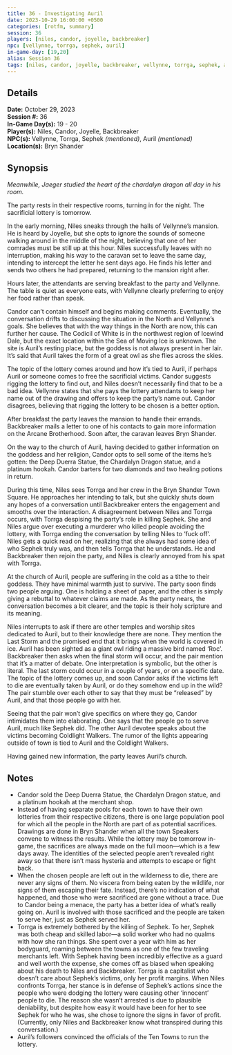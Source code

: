 ```yaml
---
title: 36 - Investigating Auril
date: 2023-10-29 16:00:00 +0500
categories: [rotfm, summary]
session: 36
players: [niles, candor, joyelle, backbreaker]
npc: [vellynne, torrga, sephek, auril]
in-game-day: [19,20]
alias: Session 36
tags: [niles, candor, joyelle, backbreaker, vellynne, torrga, sephek, auril]
---
```


## Details

**Date:** October 29, 2023 <br>
**Session #:** 36 <br>
**In-Game Day(s):** 19 - 20 <br>
**Player(s):** Niles, Candor, Joyelle, Backbreaker <br>
**NPC(s):** Vellynne, Torrga, Sephek *(mentioned)*, Auril *(mentioned)* <br>
**Location(s):** Bryn Shander

## Synopsis

*Meanwhile, Jaeger studied the heart of the chardalyn dragon all day in his room.*

The party rests in their respective rooms, turning in for the night. The sacrificial lottery is tomorrow.

In the early morning, Niles sneaks through the halls of Vellynne’s mansion. He is heard by Joyelle, but she opts to ignore the sounds of someone walking around in the middle of the night, believing that one of her comrades must be still up at this hour. Niles successfully leaves with no interruption, making his way to the caravan set to leave the same day, intending to intercept the letter he sent days ago. He finds his letter and sends two others he had prepared, returning to the mansion right after.

Hours later, the attendants are serving breakfast to the party and Vellynne. The table is quiet as everyone eats, with Vellynne clearly preferring to enjoy her food rather than speak.

Candor can’t contain himself and begins making comments. Eventually, the conversation drifts to discussing the situation in the North and Vellynne’s goals. She believes that with the way things in the North are now, this can further her cause. The Codicil of White is in the northwest region of Icewind Dale, but the exact location within the Sea of Moving Ice is unknown. The site is Auril’s resting place, but the goddess is not always present in her lair. It’s said that Auril takes the form of a great owl as she flies across the skies.

The topic of the lottery comes around and how it’s tied to Auril, if perhaps Auril or someone comes to free the sacrificial victims. Candor suggests rigging the lottery to find out, and Niles doesn’t necessarily find that to be a bad idea. Vellynne states that she pays the lottery attendants to keep her name out of the drawing and offers to keep the party’s name out. Candor disagrees, believing that rigging the lottery to be chosen is a better option.

After breakfast the party leaves the mansion to handle their errands. Backbreaker mails a letter to one of his contacts to gain more information on the Arcane Brotherhood. Soon after, the caravan leaves Bryn Shander.

On the way to the church of Auril, having decided to gather information on the goddess and her religion, Candor opts to sell some of the items he’s gotten: the Deep Duerra Statue, the Chardalyn Dragon statue, and a platinum hookah. Candor barters for two diamonds and two healing potions in return.

During this time, Niles sees Torrga and her crew in the Bryn Shander Town Square. He approaches her intending to talk, but she quickly shuts down any hopes of a conversation until Backbreaker enters the engagement and smooths over the interaction. A disagreement between Niles and Torrga occurs, with Torrga despising the party’s role in killing Sephek. She and Niles argue over executing a murderer who killed people avoiding the lottery, with Torrga ending the conversation by telling Niles to ‘fuck off’. Niles gets a quick read on her, realizing that she always had some idea of who Sephek truly was, and then tells Torrga that he understands. He and Backbreaker then rejoin the party, and Niles is clearly annoyed from his spat with Torrga.

At the church of Auril, people are suffering in the cold as a tithe to their goddess. They have minimal warmth just to survive. The party soon finds two people arguing. One is holding a sheet of paper, and the other is simply giving a rebuttal to whatever claims are made. As the party nears, the conversation becomes a bit clearer, and the topic is their holy scripture and its meaning.

Niles interrupts to ask if there are other temples and worship sites dedicated to Auril, but to their knowledge there are none. They mention the Last Storm and the promised end that it brings when the world is covered in ice. Auril has been sighted as a giant owl riding a massive bird named ‘Roc’. Backbreaker then asks when the final storm will occur, and the pair mention that it’s a matter of debate. One interpretation is symbolic, but the other is literal. The last storm could occur in a couple of years, or on a specific date. The topic of the lottery comes up, and soon Candor asks if the victims left to die are eventually taken by Auril, or do they somehow end up in the wild? The pair stumble over each other to say that they must be “released” by Auril, and that those people go with her.

Seeing that the pair won’t give specifics on where they go, Candor intimidates them into elaborating. One says that the people go to serve Auril, much like Sephek did. The other Auril devotee speaks about the victims becoming Coldlight Walkers. The rumor of the lights appearing outside of town is tied to Auril and the Coldlight Walkers.

Having gained new information, the party leaves Auril’s church.

## Notes
- Candor sold the Deep Duerra Statue, the Chardalyn Dragon statue, and a platinum hookah at the merchant shop.
- Instead of having separate pools for each town to have their own lotteries from their respective citizens, there is one large population pool for which all the people in the North are part of as potential sacrifices. Drawings are done in Bryn Shander when all the town Speakers convene to witness the results. While the lottery may be tomorrow in-game, the sacrifices are always made on the full moon—which is a few days away. The identities of the selected people aren’t revealed right away so that there isn’t mass hysteria and attempts to escape or fight back.
- When the chosen people are left out in the wilderness to die, there are never any signs of them. No viscera from being eaten by the wildlife, nor signs of them escaping their fate. Instead, there’s no indication of what happened, and those who were sacrificed are gone without a trace. Due to Candor being a menace, the party has a better idea of what’s really going on. Auril is involved with those sacrificed and the people are taken to serve her, just as Sephek served her.
- Torrga is extremely bothered by the killing of Sephek. To her, Sephek was both cheap and skilled labor—a solid worker who had no qualms with how she ran things. She spent over a year with him as her bodyguard, roaming between the towns as one of the few traveling merchants left. With Sephek having been incredibly effective as a guard and well worth the expense, she comes off as biased when speaking about his death to Niles and Backbreaker. Torrga is a capitalist who doesn’t care about Sephek’s victims, only her profit margins. When Niles confronts Torrga, her stance is in defense of Sephek’s actions since the people who were dodging the lottery were causing other ‘innocent’ people to die. The reason she wasn’t arrested is due to plausible deniability, but despite how easy it would have been for her to see Sephek for who he was, she chose to ignore the signs in favor of profit. (Currently, only Niles and Backbreaker know what transpired during this conversation.)
- Auril’s followers convinced the officials of the Ten Towns to run the lottery.